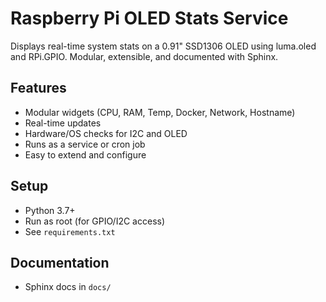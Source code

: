 # Raspberry Pi OLED Stats Service

Displays real-time system stats on a 0.91" SSD1306 OLED using luma.oled and RPi.GPIO. Modular, extensible, and documented with Sphinx.

## Features
- Modular widgets (CPU, RAM, Temp, Docker, Network, Hostname)
- Real-time updates
- Hardware/OS checks for I2C and OLED
- Runs as a service or cron job
- Easy to extend and configure

## Setup
- Python 3.7+
- Run as root (for GPIO/I2C access)
- See `requirements.txt`

## Documentation
- Sphinx docs in `docs/`
